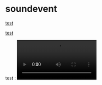 # soundevent


[test](https://raw.githubusercontent.com/Luferuo/soundevent/main/R6/DJ%20Blyat%20-%20hight%20track%20speed.mp3)

[test](https://raw.githubusercontent.com/Luferuo/soundevent/main/R6/Tripalosky.mp3)

test :
<video controls width="250">
    <source src="https://raw.githubusercontent.com/Luferuo/soundevent/main/R6/Tripalosky.mp3"
            type="video/webm">
    Sorry, your browser doesn't support embedded videos.
</video>
